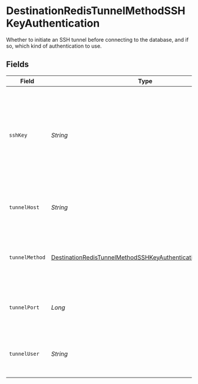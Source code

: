 # DestinationRedisTunnelMethodSSHKeyAuthentication

Whether to initiate an SSH tunnel before connecting to the database, and if so, which kind of authentication to use.


## Fields

| Field                                                                                                                                               | Type                                                                                                                                                | Required                                                                                                                                            | Description                                                                                                                                         | Example                                                                                                                                             |
| --------------------------------------------------------------------------------------------------------------------------------------------------- | --------------------------------------------------------------------------------------------------------------------------------------------------- | --------------------------------------------------------------------------------------------------------------------------------------------------- | --------------------------------------------------------------------------------------------------------------------------------------------------- | --------------------------------------------------------------------------------------------------------------------------------------------------- |
| `sshKey`                                                                                                                                            | *String*                                                                                                                                            | :heavy_check_mark:                                                                                                                                  | OS-level user account ssh key credentials in RSA PEM format ( created with ssh-keygen -t rsa -m PEM -f myuser_rsa )                                 |                                                                                                                                                     |
| `tunnelHost`                                                                                                                                        | *String*                                                                                                                                            | :heavy_check_mark:                                                                                                                                  | Hostname of the jump server host that allows inbound ssh tunnel.                                                                                    |                                                                                                                                                     |
| `tunnelMethod`                                                                                                                                      | [DestinationRedisTunnelMethodSSHKeyAuthenticationTunnelMethod](../../models/shared/DestinationRedisTunnelMethodSSHKeyAuthenticationTunnelMethod.md) | :heavy_check_mark:                                                                                                                                  | Connect through a jump server tunnel host using username and ssh key                                                                                |                                                                                                                                                     |
| `tunnelPort`                                                                                                                                        | *Long*                                                                                                                                              | :heavy_minus_sign:                                                                                                                                  | Port on the proxy/jump server that accepts inbound ssh connections.                                                                                 | 22                                                                                                                                                  |
| `tunnelUser`                                                                                                                                        | *String*                                                                                                                                            | :heavy_check_mark:                                                                                                                                  | OS-level username for logging into the jump server host.                                                                                            |                                                                                                                                                     |